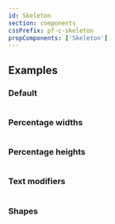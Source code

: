 ```yaml
---
id: Skeleton
section: components
cssPrefix: pf-c-skeleton
propComponents: ['Skeleton']
---
```


## Examples

### Default

```ts file="./SkeletonDefault.tsx"
```

### Percentage widths

```ts file="./SkeletonPercentageWidth.tsx"
```

### Percentage heights

```ts file="./SkeletonPercentageHeight.tsx"
```

### Text modifiers

```ts file="./SkeletonText.tsx"
```

### Shapes

```ts file="./SkeletonShapes.tsx"
```
